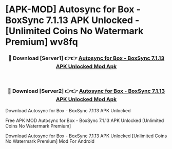 # [APK-MOD] Autosync for Box - BoxSync 7.1.13 APK Unlocked - [Unlimited Coins No Watermark Premium] wv8fq



<div align="center">
<h3>🔴 Download [Server1] 👉👉 <a href="https://momento.my/?title=Autosync_for_Box_-_BoxSync_7.1.13_APK_Unlocked">Autosync for Box - BoxSync 7.1.13 APK Unlocked Mod Apk</a></h3><br>

<h3>🔴 Download [Server2] 👉👉 <a href="https://momento.my/?title=Autosync_for_Box_-_BoxSync_7.1.13_APK_Unlocked">Autosync for Box - BoxSync 7.1.13 APK Unlocked Mod Apk</a></h3>
</div>



Download Autosync for Box - BoxSync 7.1.13 APK Unlocked 

Free APK MOD Autosync for Box - BoxSync 7.1.13 APK Unlocked [Unlimited Coins No Watermark Premium]

Download Autosync for Box - BoxSync 7.1.13 APK Unlocked [Unlimited Coins No Watermark Premium] Mod For Android
